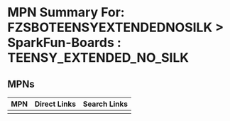 



# MPN Summary For: FZSBOTEENSYEXTENDEDNOSILK > SparkFun-Boards : TEENSY_EXTENDED_NO_SILK

## MPNs
  

|MPN|Direct Links|Search Links|
| :--- | :--- | :--- |
||||
